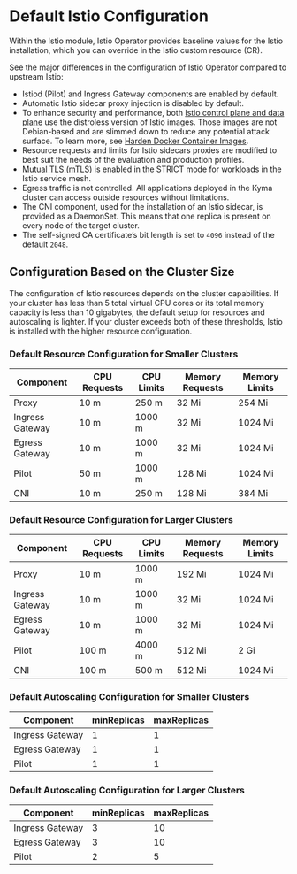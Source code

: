 # Default Istio Configuration

Within the Istio module, Istio Operator provides baseline values for the Istio installation, which you can override in the Istio custom resource (CR).

See the major differences in the configuration of Istio Operator compared to upstream Istio:

- Istiod (Pilot) and Ingress Gateway components are enabled by default.
- Automatic Istio sidecar proxy injection is disabled by default.
- To enhance security and performance, both [Istio control plane and data plane](https://istio.io/latest/docs/ops/deployment/architecture/) use the distroless version of Istio images. Those images are not Debian-based and are slimmed down to reduce any potential attack surface. To learn more, see [Harden Docker Container Images](https://istio.io/latest/docs/ops/configuration/security/harden-docker-images/).
- Resource requests and limits for Istio sidecars proxies are modified to best suit the needs of the evaluation and production profiles.
- [Mutual TLS (mTLS)](https://istio.io/docs/concepts/security/#mutual-tls-authentication) is enabled in the STRICT mode for workloads in the Istio service mesh.
- Egress traffic is not controlled. All applications deployed in the Kyma cluster can access outside resources without limitations.
- The CNI component, used for the installation of an Istio sidecar, is provided as a DaemonSet. This means that one replica is present on every node of the target cluster.
- The self-signed CA certificate’s bit length is set to `4096` instead of the default `2048`.

## Configuration Based on the Cluster Size

The configuration of Istio resources depends on the cluster capabilities. If your cluster has less than 5 total virtual CPU cores or its total memory capacity is less than 10 gigabytes, the default setup for resources and autoscaling is lighter. If your cluster exceeds both of these thresholds, Istio is installed with the higher resource configuration.

### Default Resource Configuration for Smaller Clusters

| Component       | CPU Requests | CPU Limits | Memory Requests | Memory Limits |
|-----------------|--------------|------------|-----------------|---------------|
| Proxy           | 10 m         | 250 m      | 32 Mi           | 254 Mi        |
| Ingress Gateway | 10 m         | 1000 m     | 32 Mi           | 1024 Mi       |
| Egress Gateway  | 10 m         | 1000 m     | 32 Mi           | 1024 Mi       |
| Pilot           | 50 m         | 1000 m     | 128 Mi          | 1024 Mi       |
| CNI             | 10 m         | 250 m      | 128 Mi          | 384 Mi        |

### Default Resource Configuration for Larger Clusters

| Component       | CPU Requests | CPU Limits | Memory Requests | Memory Limits |
|-----------------|--------------|------------|-----------------|---------------|
| Proxy           | 10 m         | 1000 m     | 192 Mi          | 1024 Mi       |
| Ingress Gateway | 10 m         | 1000 m     | 32 Mi           | 1024 Mi       |
| Egress Gateway  | 10 m         | 1000 m     | 32 Mi           | 1024 Mi       |
| Pilot           | 100 m        | 4000 m     | 512 Mi          | 2 Gi          |
| CNI             | 100 m        | 500 m      | 512 Mi          | 1024 Mi       |

### Default Autoscaling Configuration for Smaller Clusters

| Component       | minReplicas | maxReplicas |
|-----------------|-------------|-------------|
| Ingress Gateway | 1           | 1           |
| Egress Gateway  | 1           | 1           |
| Pilot           | 1           | 1           |

### Default Autoscaling Configuration for Larger Clusters

| Component       | minReplicas | maxReplicas |
|-----------------|-------------|-------------|
| Ingress Gateway | 3           | 10          |
| Egress Gateway  | 3           | 10          |
| Pilot           | 2           | 5           |
